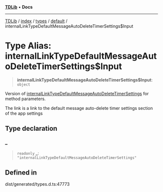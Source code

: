 [**TDLib**](../../../../../../README.md) • **Docs**

***

[TDLib](../../../../../../modules.md) / [index](../../../../../README.md) / [types](../../../README.md) / [default](../README.md) / internalLinkTypeDefaultMessageAutoDeleteTimerSettings$Input

# Type Alias: internalLinkTypeDefaultMessageAutoDeleteTimerSettings$Input

> **internalLinkTypeDefaultMessageAutoDeleteTimerSettings$Input**: `object`

Version of [internalLinkTypeDefaultMessageAutoDeleteTimerSettings](internalLinkTypeDefaultMessageAutoDeleteTimerSettings.md) for method parameters.

The link is a link to the default message auto-delete timer settings section of the app settings

## Type declaration

### \_

> `readonly` **\_**: `"internalLinkTypeDefaultMessageAutoDeleteTimerSettings"`

## Defined in

dist/generated/types.d.ts:47773
